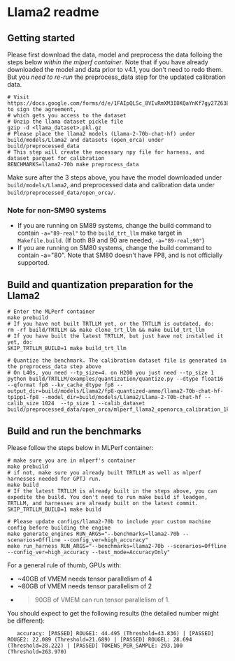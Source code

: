 # Llama2 readme

## Getting started

Please first download the data, model and preprocess the data folloing the steps below *within the mlperf container*. Note that if you have already downloaded the model and data prior to v4.1, you don't need to redo them. But you *need to re-run* the preprocess_data step for the updated calibration data.
```
# Visit https://docs.google.com/forms/d/e/1FAIpQLSc_8VIvRmXM3I8KQaYnKf7gy27Z63BBoI_I1u02f4lw6rBp3g/viewform to sign the agreement,
# which gets you access to the dataset
# Unzip the llama dataset pickle file
gzip -d <llama_dataset>.pkl.gz
# Please place the llama2 models (Llama-2-70b-chat-hf) under build/models/Llama2 and datasets (open_orca) under build/preprocessed_data
# This step will create the necessary npy file for harness, and dataset parquet for calibration
BENCHMARKS=llama2-70b make preprocess_data
```
Make sure after the 3 steps above, you have the model downloaded under `build/models/Llama2`, and preprocessed data and calibration data under `build/preprocessed_data/open_orca/`.

### Note for non-SM90 systems
- If you are running on SM89 systems, change the build command to contain `-a="89-real"` to the `build_trt_llm` make target in `Makefile.build`. (If both 89 and 90 are needed, `-a="89-real;90"`)
- If you are running on SM80 systems, change the build command to contain -a="80". Note that SM80 doesn't have FP8, and is not officially supported.

## Build and quantization preparation for the Llama2

```
# Enter the MLPerf container
make prebuild
# If you have not built TRTLLM yet, or the TRTLLM is outdated, do:
rm -rf build/TRTLLM && make clone_trt_llm && make build_trt_llm
# If you have built the latest TRTLLM, but just have not installed it yet, do:
SKIP_TRTLLM_BUILD=1 make build_trt_llm

# Quantize the benchmark. The calibration dataset file is generated in the preprocess_data step above
# On L40s, you need --tp_size=4. on H200 you just need --tp_size 1
python build/TRTLLM/examples/quantization/quantize.py --dtype float16 --qformat fp8 --kv_cache_dtype fp8 --output_dir=build/models/Llama2/fp8-quantized-ammo/llama2-70b-chat-hf-tp1pp1-fp8 --model_dir=build/models/Llama2/Llama-2-70b-chat-hf --calib_size 1024  --tp_size 1 --calib_dataset build/preprocessed_data/open_orca/mlperf_llama2_openorca_calibration_1k/
```

## Build and run the benchmarks

Please follow the steps below in MLPerf container:
```
# make sure you are in mlperf's container
make prebuild
# if not, make sure you already built TRTLLM as well as mlperf harnesses needed for GPTJ run.
make build
# If the latest TRTLLM is already built in the steps above, you can expedite the build. You don't need to run make build if loadgen, TRTLLM, and harnesses are already built on the latest commit.
SKIP_TRTLLM_BUILD=1 make build

# Please update configs/llama2-70b to include your custom machine config before building the engine
make generate_engines RUN_ARGS="--benchmarks=llama2-70b --scenarios=Offline --config_ver=high_accuracy"
make run_harness RUN_ARGS="--benchmarks=llama2-70b --scenarios=Offline --config_ver=high_accuracy --test_mode=AccuracyOnly"
```

For a general rule of thumb, GPUs with:
- ~40GB of VMEM needs tensor parallelism of 4
- ~80GB of VMEM needs tensor parallelism of 2
- > 90GB of VMEM can run tensor parallelism of 1.

You should expect to get the following results (the detailed number might be different):
```
   accuracy: [PASSED] ROUGE1: 44.495 (Threshold=43.836) | [PASSED] ROUGE2: 22.089 (Threshold=21.689) | [PASSED] ROUGEL: 28.694 (Threshold=28.222) | [PASSED] TOKENS_PER_SAMPLE: 293.100 (Threshold=263.970)
```

